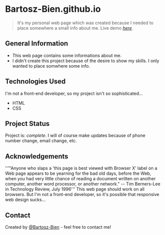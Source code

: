 # Bartosz-Bien.github.io
> It's my personal web page which was created because I needed to place somewhere a small info about me.
> Live demo [_here_](https://bartosz-bien.github.io/). 


## General Information
- This web page contains some informations about me.
- I didn't create this project because of the desire to show my skills. I only wanted to place somwhere some info.


## Technologies Used
I'm not a front-end developer, so my project isn't so sophisticated...
- HTML 
- CSS

## Project Status
Project is: _complete_. I will of course make updates because of phone number change, email change, etc.


## Acknowledgements
'''"Anyone who slaps a 'this page is best viewed with Browser X' label on a Web page appears to be yearning for the bad old days, before the Web, when you had very little chance of reading a document written on another computer, another word processor, or another network."
  -- Tim Berners-Lee in Technology Review, July 1996'''
  This web page should work on all browsers. But I'm not a front-end developer, so it's possible that responsive web design sucks...


## Contact
Created by [@Bartosz-Bien](https://Bartosz-Bien.github.io) - feel free to contact me!

